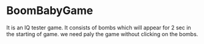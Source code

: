 # BoomBabyGame
It is an IQ tester game. It consists of bombs which will appear for 2 sec in the starting of game. we need paly the game without clicking on the bombs.
